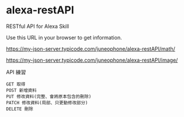 # alexa-restAPI
RESTful API for Alexa Skill

Use this URL in your browser to get information.

https://my-json-server.typicode.com/juneophone/alexa-restAPI/math/

https://my-json-server.typicode.com/juneophone/alexa-restAPI/image/

API 練習

    GET 取得
    POST 新增資料
    PUT 修改資料(完整、會將原本包含的刪除)
    PATCH 修改資料(局部、只更動修改部分)
    DELETE 刪除
